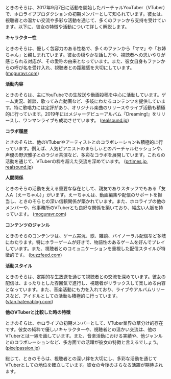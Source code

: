 ときのそらは、2017年9月7日に活動を開始したバーチャルYouTuber（VTuber）で、ホロライブプロダクションの初期メンバーとして知られています。彼女は、視聴者との温かい交流や多彩な活動を通じて、多くのファンから支持を受けています。以下に、彼女の特徴や活動について詳しく解説します。

**キャラクター性**

ときのそらは、優しく包容力のある性格で、多くのファンから「ママ」や「お姉ちゃん」と親しまれています。彼女の穏やかな話し方や、視聴者への思いやりが感じられる対応が、その愛称の由来となっています。また、彼女自身もファンからの呼び名を受け入れ、視聴者との距離感を大切にしています。 ([moguravr.com](https://www.moguravr.com/vtuber-tokino-sora/?utm_source=openai))

**活動内容**

ときのそらは、主にYouTubeでの生放送や動画投稿を中心に活動しています。ゲーム実況、雑談、歌ってみた動画など、多岐にわたるコンテンツを提供しています。特に歌唱力には定評があり、オリジナル楽曲のリリースやライブ活動も積極的に行っています。2019年にはメジャーデビューアルバム『Dreaming!』をリリースし、ワンマンライブも成功させています。 ([realsound.jp](https://realsound.jp/2021/11/post-905047.html?utm_source=openai))

**コラボ履歴**

ときのそらは、他のVTuberやアーティストとのコラボレーションも積極的に行っています。例えば、人気ピアニストのまらしぃとのバーチャルセッションや、声優の野沢雅子とのラジオ共演など、多彩なコラボを展開しています。これらの活動を通じて、VTuberの枠を超えた交流を深めています。 ([prtimes.jp](https://prtimes.jp/main/html/rd/p/000000006.000050435.html?utm_source=openai), [realsound.jp](https://realsound.jp/2021/11/post-905047.html?utm_source=openai))

**人間関係**

ときのそらの活動を支える重要な存在として、親友でありスタッフでもある「友人A（えーちゃん）」がいます。えーちゃんは、動画編集や配信のサポートを担当し、ときのそらとの深い信頼関係が築かれています。また、ホロライブの他のメンバーや、他事務所のVTuberとも良好な関係を築いており、幅広い人脈を持っています。 ([moguravr.com](https://www.moguravr.com/vtuber-tokino-sora/?utm_source=openai))

**コンテンツのジャンル**

ときのそらのコンテンツは、ゲーム実況、歌、雑談、バイノーラル配信など多岐にわたります。特にホラーゲームが好きで、物語性のあるゲームを好んでプレイしています。また、視聴者とのコミュニケーションを重視した配信スタイルが特徴的です。 ([buzzfeed.com](https://www.buzzfeed.com/jp/keiyoshikawa/tokinosora?utm_source=openai))

**活動スタイル**

ときのそらは、定期的な生放送を通じて視聴者との交流を深めています。彼女の配信は、まったりとした雰囲気で進行し、視聴者がリラックスして楽しめる内容となっています。また、音楽活動にも力を入れており、ライブやアルバムリリースなど、アイドルとしての活動も積極的に行っています。 ([vtan.hatenablog.com](https://vtan.hatenablog.com/entry/2024/01/02/171734?utm_source=openai))

**他のVTuberと比較した時の特徴**

ときのそらは、ホロライブの初期メンバーとして、VTuber業界の草分け的存在です。彼女の純粋で優しいキャラクターや、視聴者との温かい交流は、他のVTuberとは一線を画しています。また、音楽活動における実績や、他ジャンルとのコラボレーションなど、多方面での活躍が彼女の特徴と言えるでしょう。 ([pixelpassion.jp](https://pixelpassion.jp/tokinosora/?utm_source=openai))

総じて、ときのそらは、視聴者との深い絆を大切にし、多彩な活動を通じてVTuberとしての地位を確立しています。彼女の今後のさらなる活躍が期待されます。 